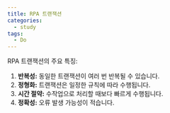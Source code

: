```yaml
---
title: RPA 트랜잭션
categories:
  - study
tags:
  - Do
---
```


RPA 트랜잭션의 주요 특징:

1. **반복성:** 동일한 트랜잭션이 여러 번 반복될 수 있습니다.
2. **정형화:** 트랜잭션은 일정한 규칙에 따라 수행됩니다.
3. **시간 절약:** 수작업으로 처리할 때보다 빠르게 수행됩니다.
4. **정확성:** 오류 발생 가능성이 적습니다.
